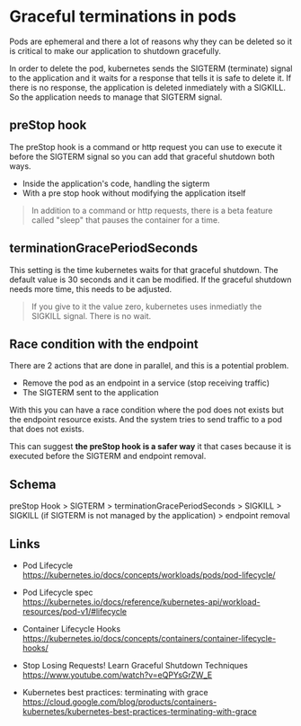 # Graceful terminations in pods

Pods are ephemeral and there a lot of reasons why they can be deleted so it is critical to make our application to shutdown gracefully.

In order to delete the pod, kubernetes sends the SIGTERM (terminate) signal to the application and it waits for a response that tells it is safe to delete it. If there is no response, the application is deleted inmediately with a SIGKILL.
So the application needs to manage that SIGTERM signal.

## preStop hook

The preStop hook is a command or http request you can use to execute it before the SIGTERM signal so you can add that graceful shutdown both ways.

- Inside the application's code, handling the sigterm
- With a pre stop hook without modifying the application itself

> In addition to a command or http requests, there is a beta feature called "sleep" that pauses the container for a time.

## terminationGracePeriodSeconds

This setting is the time kubernetes waits for that graceful shutdown. The default value is 30 seconds and it can be modified. If the graceful shutdown needs more time, this needs to be adjusted.

> If you give to it the value zero, kubernetes uses inmediatly the SIGKILL signal. There is no wait.

## Race condition with the endpoint

There are 2 actions that are done in parallel, and this is a potential problem.

- Remove the pod as an endpoint in a service (stop receiving traffic)
- The SIGTERM sent to the application

With this you can have a race condition where the pod does not exists but the endpoint resource exists. And the system tries to send traffic to a pod that does not exists.

This can suggest **the preStop hook is a safer way** it that cases because it is executed before the SIGTERM and endpoint removal.

## Schema

preStop Hook > SIGTERM > terminationGracePeriodSeconds > SIGKILL
                       > SIGKILL (if SIGTERM is not managed by the application)
             > endpoint removal

## Links

- Pod Lifecycle  
<https://kubernetes.io/docs/concepts/workloads/pods/pod-lifecycle/>

- Pod Lifecycle spec  
<https://kubernetes.io/docs/reference/kubernetes-api/workload-resources/pod-v1/#lifecycle>

- Container Lifecycle Hooks  
<https://kubernetes.io/docs/concepts/containers/container-lifecycle-hooks/>

- Stop Losing Requests! Learn Graceful Shutdown Techniques  
<https://www.youtube.com/watch?v=eQPYsGrZW_E>

- Kubernetes best practices: terminating with grace  
<https://cloud.google.com/blog/products/containers-kubernetes/kubernetes-best-practices-terminating-with-grace>
